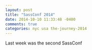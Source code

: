 ```yaml
---
layout: post
title: "SassConf 2014"
date: 2014-10-10 11:33:48 -0400
comments: true
categories: nyc usa the-journey-2014
---
```


Last week was the second SassConf
